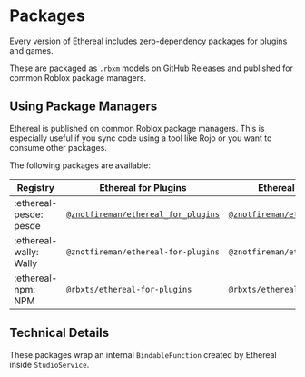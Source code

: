 # Packages

Every version of Ethereal includes zero-dependency packages for plugins and
games.

These are packaged as `.rbxm` models on GitHub  Releases and published for
common Roblox package managers.

## Using Package Managers

Ethereal is published on common Roblox package managers. This is especially
useful if you sync code using a tool like Rojo or you want to consume other
packages.

The following packages are available:

| Registry               | Ethereal for Plugins                                                                               | Ethereal for Games                                                                             |
| ---------------------- | -------------------------------------------------------------------------------------------------- | ---------------------------------------------------------------------------------------------- |
| :ethereal-pesde: pesde | [`@znotfireman/ethereal_for_plugins`](https://pesde.dev/packages/znotfireman/ethereal_for_plugins) | [`@znotfireman/ethereal_for_games`](https://pesde.dev/packages/znotfireman/ethereal_for_games) |
| :ethereal-wally: Wally | `@znotfireman/ethereal-for-plugins` | `@znotfireman/ethereal-for-games` |
| :ethereal-npm: NPM     | `@rbxts/ethereal-for-plugins` | `@rbxts/ethereal-for-games` |

## Technical Details

These packages wrap an internal `BindableFunction` created by Ethereal inside
`StudioService`.
